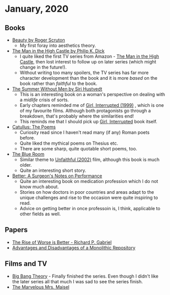 # January, 2020

## Books

- [Beauty by Roger Scruton](https://www.goodreads.com/book/show/6323955-beauty)
  - My first foray into aesthetics theory.
- [The Man in the High Castle by Philip K. Dick](https://www.goodreads.com/book/show/216363.The_Man_in_the_High_Castle)
  - I quite liked the first TV series from Amazon - [The Man in the High Castle](https://www.imdb.com/title/tt1740299/), then lost interest to follow up on later series (which might change in the future!).
  - Without writing too many spoilers, the TV series has far more character development than the book and it is more _based_ on the book rather than _faithful_ to the book.
- [The Summer Without Men by Siri Hustvedt](https://www.goodreads.com/book/show/10223697-the-summer-without-men)
  - This is an interesting book on a woman's perspective on dealing with a _midlife_ crisis of sorts.
  - Early chapters reminded me of [Girl, Interrupted (1999)](https://www.imdb.com/title/tt0172493/) , which is one of my favourite films. Although both protagonists go through a breakdown, that's probably where the similarities end! 
  - This reminds me that I should pick up [Girl, Interrupted](https://www.goodreads.com/book/show/68783.Girl_Interrupted) book itself.
- [Catullus: The Poems](https://www.goodreads.com/book/show/287155.Catullus) 
  - Curiosity read since I haven't read many (if any) Roman poets before.
  - Quite liked the mythical poems on Thesius etc.
  - There are some sharp, quite quotable short poems, too.
- [The Blue Room](https://www.goodreads.com/book/show/140590.The_Blue_Room)
  - Similar theme to [Unfaithful (2002)](https://www.imdb.com/title/tt0250797/)
    film, although this book is much older.
  - Quite an interesting short story.
- [Better: A Surgeon's Notes on Performance](https://www.goodreads.com/book/show/213233.Better)
  - Quite an interesting book on medication profession which I do not know much about.
  - Stories on how doctors in poor countries and areas adapt to the unique challenges and rise to the occasion were quite inspiring to read.
  - Advice on getting better in once professoin is, I think, applicable to other fields as well.

## Papers

- [The Rise of Worse is Better - Richard P. Gabriel](../../papers/cs/rise-of-worse-is-better.md)
- [Advantages and Disadvantages of a Monolithic Repository](../../papers/cs/monorepos-seip18.md)

## Films and TV

- [Big Bang Theory](https://www.imdb.com/title/tt0898266/) - Finally finished the series. Even though I didn't like the later series all that much I was sad to see the series finish.
- [The Marvelous Mrs. Maisel](https://www.imdb.com/title/tt5788792/)
